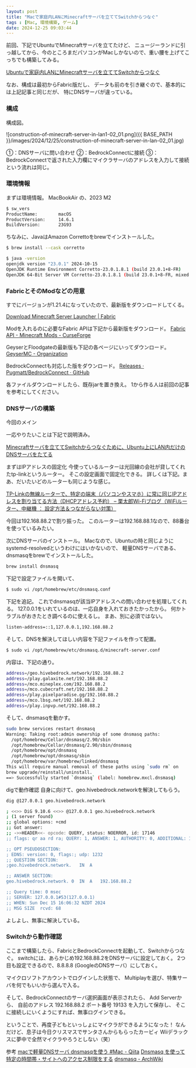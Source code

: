 ```yaml
---
layout: post
title: "Macで家庭内LANにMinecraftサーバを立ててSwitchからつなぐ"
tags : [Mac, 環境構築, ゲーム]
date: 2024-12-25 09:03:44
---
```



前回、下記でUbuntuでMinecraftサーバを立てたけど、
ニュージーランドに引っ越してから、今のところまだパソコンがMacしかないので、重い腰を上げてこっちでも構築してみる。

[Ubuntuで家庭内LANにMinecraftサーバを立ててSwitchからつなぐ](/2024/06/25/construction-of-minecraft-server-in-lan)

なお、構成は最初からFabric版だし、
データも前のを引き継ぐので、基本的には上記記事と同じだが、
特にDNSサーバが違っている。


### 構成

構成図。


![construction-of-minecraft-server-in-lan1-02_01.png]({{ BASE_PATH }}/images/2024/12/25/construction-of-minecraft-server-in-lan-02_01.jpg)


①：DNSサーバに問い合わせ
②：BedrockConnectに接続
③：BedrockConnectで返された入力欄にマイクラサーバのアドレスを入力して接続
という流れは同じ。




### 環境情報

まずは環境情報。
MacBookAir の、2023 M2 

```bash
$ sw_vers
ProductName:		macOS
ProductVersion:		14.6.1
BuildVersion:		23G93
```

ちなみに、JavaはAmazon Correttoをbrewでインストールした。

```bash
$ brew install --cask corretto

$ java -version
openjdk version "23.0.1" 2024-10-15
OpenJDK Runtime Environment Corretto-23.0.1.8.1 (build 23.0.1+8-FR)
OpenJDK 64-Bit Server VM Corretto-23.0.1.8.1 (build 23.0.1+8-FR, mixed mode, sharing)
```





### FabricとそのModなどの用意


すでにバージョンが1.21.4になっていたので、最新版をダウンロードしてくる。

[Download Minecraft Server Launcher &#124; Fabric](https://fabricmc.net/use/server/)


Modを入れるのに必要なFabric APIは下記から最新版をダウンロード。
[Fabric API - Minecraft Mods - CurseForge](https://www.curseforge.com/minecraft/mc-mods/fabric-api)

GeyserとFloodgateの最新版も下記の各ページにいってダウンロード。
[GeyserMC - Organization](https://modrinth.com/organization/geysermc)


BedrockConnectも対応した版をダウンロード。
[Releases · Pugmatt/BedrockConnect · GitHub](https://github.com/Pugmatt/BedrockConnect/releases)

各ファイルダウンロードしたら、既存jarを置き換え。
1から作る人は前回の記事を参考にしてください。



### DNSサーバの構築


今回のメイン

一応やりたいことは下記で説明済み。

[Minecraftサーバを立ててSwitchからつなぐために、Ubuntu上にLAN内だけのDNSサーバをたてる](/2024/05/28/dns-server-on-ubuntu)

まずはIPアドレスの固定化
今使っているルーターは光回線の会社が貸してくれたtp-linkというルーター。
そこの設定画面で固定化できる。
詳しくは下記。まあ、だいたいどのルーターも同じような感じ。

[TP-Linkの無線ルーターで、特定の端末（パソコンやスマホ）に常に同じIPアドレスを割り当てる方法（DHCPアドレス予約） – 栗太郎Wi-Fiブログ（WiFiルーター、中継機 ： 設定方法＆つながらない対策）](https://kuritaroh.com/2022/06/14/tp_ipaddress_fix_by_dhcp/)


今回は192.168.88.2で割り振った。
このルーターは192.168.88.1なので、88番台を使っているみたい。


次にDNSサーバのインストール。
Macなので、Ubuntuの時と同じようにsystemd-resolvedというわけにはいかないので、
軽量DNSサーバである、dnsmasqをbrewでインストールした。


```bash
brew install dnsmasq
```

下記で設定ファイルを開いて、

```bash
$ sudo vi /opt/homebrew/etc/dnsmasq.conf
```

下記を追記。
これでdnsmasqが該当IPアドレスへの問い合わせを処理してくれる。
127.0.0.1をいれているのは、一応自身を入れておきたかったから。
何かトラブルがおきたとき調べるのに使えるし。
まあ、別に必須ではない。

```bash
listen-address=::1,127.0.0.1,192.168.88.2
```

そして、DNSを解決してほしい内容を下記ファイルを作って配置。

```bash
$ sudo vi /opt/homebrew/etc/dnsmasq.d/minecraft-server.conf
```

内容は、下記の通り。

```bash
address=/geo.hivebedrock.network/192.168.88.2
address=/play.galaxite.net/192.168.88.2
address=/mco.mineplex.com/192.168.88.2
address=/mco.cubecraft.net/192.168.88.2
address=/play.pixelparadise.gg/192.168.88.2
address=/mco.lbsg.net/192.168.88.2
address=/play.inpvp.net/192.168.88.2
```

そして、dnsmasqを動かす。

```bash
sudo brew services restart dnsmasq
Warning: Taking root:admin ownership of some dnsmasq paths:
  /opt/homebrew/Cellar/dnsmasq/2.90/sbin
  /opt/homebrew/Cellar/dnsmasq/2.90/sbin/dnsmasq
  /opt/homebrew/opt/dnsmasq
  /opt/homebrew/opt/dnsmasq/sbin
  /opt/homebrew/var/homebrew/linked/dnsmasq
This will require manual removal of these paths using `sudo rm` on
brew upgrade/reinstall/uninstall.
==> Successfully started `dnsmasq` (label: homebrew.mxcl.dnsmasq)
```

digで動作確認
自身に向けて、geo.hivebedrock.networkを解決してもらう。

```bash
dig @127.0.0.1 geo.hivebedrock.network

; <<>> DiG 9.10.6 <<>> @127.0.0.1 geo.hivebedrock.network
; (1 server found)
;; global options: +cmd
;; Got answer:
;; ->>HEADER<<- opcode: QUERY, status: NOERROR, id: 17146
;; flags: qr aa rd ra; QUERY: 1, ANSWER: 1, AUTHORITY: 0, ADDITIONAL: 1

;; OPT PSEUDOSECTION:
; EDNS: version: 0, flags:; udp: 1232
;; QUESTION SECTION:
;geo.hivebedrock.network.	IN	A

;; ANSWER SECTION:
geo.hivebedrock.network. 0	IN	A	192.168.88.2

;; Query time: 0 msec
;; SERVER: 127.0.0.1#53(127.0.0.1)
;; WHEN: Sun Dec 15 16:06:32 NZDT 2024
;; MSG SIZE  rcvd: 68

```

よしよし、無事に解決している。



### Switchから動作確認

ここまで構築したら、FabricとBedrockConnectを起動して、Switchからつなぐ。
switchには、あらかじめ192.168.88.2をDNSサーバに設定しておく。
2つ目も設定できるので、8.8.8.8 (GoogleのDNSサーバ）にしておく。

マイクロソフトアカウントでログインした状態で、
Multiplayを選び、特集サーバを何でもいいから選んで入る。

そして、BedrockConnectのサーバ選択画面が表示されたら、
Add Serverから、
自前のアドレス 192.168.88.2
ポート番号 19133
を入力して保存し、
そこに接続しにいくようにすれば、無事ログインできる。


ということで、再度子どもといっしょにマイクラができるようになった！
なんだけど、息子は今日クリスマスでサンタさんからもらったカービィ Wiiデラックスに夢中で全然マイクラやろうとしない（笑）




参考
[macで軽量DNSサーバ dnsmasqを使う #Mac - Qiita](https://qiita.com/ryuichi1208/items/4a30ee9d6706d23f9e91)
[Dnsmasq を使って特定の時間帯・サイトへのアクセス制限をする](https://zenn.dev/noraworld/articles/access-restriction-using-dnsmasq#dnsmasq-%E3%81%AE%E8%A8%AD%E5%AE%9A)
[dnsmasq - ArchWiki](https://wiki.archlinux.jp/index.php/Dnsmasq)



